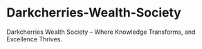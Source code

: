 # Darkcherries-Wealth-Society
Darkcherries Wealth Society – Where Knowledge Transforms, and Excellence Thrives.
